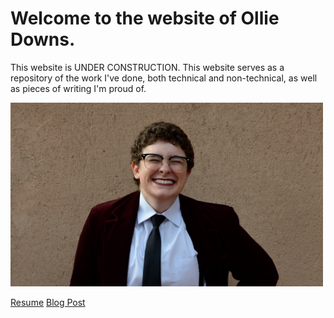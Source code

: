 # Welcome to the website of Ollie Downs.
This website is UNDER CONSTRUCTION.
This website serves as a repository of the work I've done, both technical and non-technical, as well as pieces of writing I'm proud of.

<img src="ollie-downs.png" width="500">

[Resume](resume.md)
[Blog Post](blog-0.md)
